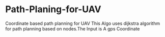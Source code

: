 # Path-Planing-for-UAV
Coordinate based path planning for UAV
This Algo uses dijkstra algorithm for path planning based on nodes.The Input is A gps Coordinate
